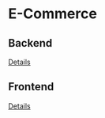 # E-Commerce

## Backend
<a href="https://github.com/rkshaon/ecommerce/tree/master/backend">Details</a>&nbsp;&nbsp;

## Frontend
<a href="https://github.com/rkshaon/ecommerce/tree/master/frontend">Details</a>&nbsp;&nbsp;
